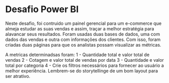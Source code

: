 # Desafio Power BI
  Neste desafio, foi contruido um painel gerencial para um e-commerce que almeja estudar as suas vendas e assim, traçar a melhor estratégia para alavancar seus resultados. Foram usadas duas bases de dados,
uma com dados das vendas e outra com informações dos clientes. Com isso, foram criadas duas páginas para que os analistas possam visualizar as métricas.

A metricas determinadsas foram: 
1 - Quantidade total e valor total de vendas
2 - Cotagem e valor total de vendas por data
3 - Quantidade e valor total por categoria
4 - Crie os filtros necessários para fornecer ao usuário a melhor experiência. Lembrem-se do storytellinge de um bom layout para ser atrativo.
